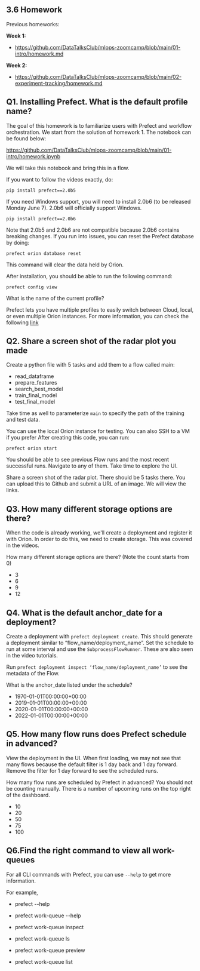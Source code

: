 ## 3.6 Homework

Previous homeworks:

**Week 1:**
* https://github.com/DataTalksClub/mlops-zoomcamp/blob/main/01-intro/homework.md

**Week 2:**
* https://github.com/DataTalksClub/mlops-zoomcamp/blob/main/02-experiment-tracking/homework.md

## Q1. Installing Prefect. What is the default profile name?

The goal of this homework is to familiarize users with Prefect and workflow orchestration. We start from the solution of homework 1. The notebook can be found below:

https://github.com/DataTalksClub/mlops-zoomcamp/blob/main/01-intro/homework.ipynb

We will take this notebook and bring this in a flow. 

If you want to follow the videos exactly, do:

```
pip install prefect==2.0b5
```

If you need Windows support, you will need to install 2.0b6 (to be released Monday June 7). 2.0b6 will officially support Windows.

```
pip install prefect==2.0b6
```

Note that 2.0b5 and 2.0b6 are not compatible because 2.0b6 contains breaking changes. If you run into issues, you can reset the Prefect database by doing:

```
prefect orion database reset
```

This command will clear the data held by Orion.

After installation, you should be able to run the following command:

```
prefect config view
```

What is the name of the current profile?

Prefect lets you have multiple profiles to easily switch between Cloud, local, or even multiple Orion instances. For more information, you can check the following [link](https://orion-docs.prefect.io/concepts/settings/#configuration-profiles)

## Q2. Share a screen shot of the radar plot you made

Create a python file with 5 tasks and add them to a flow called main:

* read_dataframe
* prepare_features
* search_best_model
* train_final_model
* test_final_model

Take time as well to parameterize `main` to specify the path of the training and test data.

You can use the local Orion instance for testing. You can also SSH to a VM if you prefer After creating this code, you can run:

```
prefect orion start
```

You should be able to see previous Flow runs and the most recent successful runs. Navigate to any of them. Take time to explore the UI.

Share a screen shot of the radar plot. There should be 5 tasks there. You can upload this to Github and submit a URL of an image. We will view the links.

## Q3. How many different storage options are there?

When the code is already working, we'll create a deployment and register it with Orion. In order to do this, we need to create storage. This was covered in the videos.

How many different storage options are there? (Note the count starts from 0)

* 3
* 6
* 9
* 12

## Q4. What is the default anchor_date for a deployment?

Create a deployment with `prefect deployment create`. This should generate a deployment similar to “flow_name/deployment_name”. Set the schedule to run at some interval and use the `SubprocessFlowRunner`. These are also seen in the video tutorials.

Run `prefect deployment inspect ‘flow_name/deployment_name’` to see the metadata of the Flow.

What is the anchor_date listed under the schedule?

* 1970-01-01T00:00:00+00:00
* 2019-01-01T00:00:00+00:00
* 2020-01-01T00:00:00+00:00
* 2022-01-01T00:00:00+00:00


## Q5. How many flow runs does Prefect schedule in advanced?

View the deployment in the UI. When first loading, we may not see that many flows because the default filter is 1 day back and 1 day forward. Remove the filter for 1 day forward to see the scheduled runs.

How many flow runs are scheduled by Prefect in advanced? You should not be counting manually. There is a number of upcoming runs on the top right of the dashboard.

* 10
* 20
* 50
* 75
* 100

## Q6.Find the right command to view all work-queues

For all CLI commands with Prefect, you can use `--help` to get more information.

For example,
* prefect --help
* prefect work-queue --help

* prefect work-queue inspect
* prefect work-queue ls
* prefect work-queue preview
* prefect work-queue list

